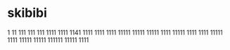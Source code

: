 # skibibi
1
11
111
111
111
1111
1111
1141
1111
1111
1111
11111
11111
11111
1111
11111
1111
1111
11111
1111
11111
11111
111111
11111
1111
